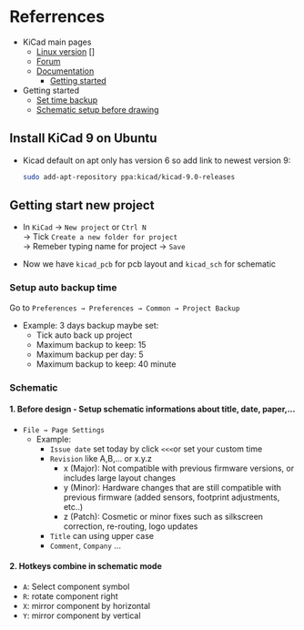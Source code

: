# Referrences
- KiCad main pages
    - [Linux version](https://www.kicad.org/download/linux/) []
    - [Forum](https://forum.kicad.info/)
    - [Documentation](https://docs.kicad.org/)
        - [Getting started](../Note/rsrc/doc/getting_started_in_kicad.pdf)
- Getting started
    - [Set time backup](#setup-auto-backup-time)
    - [Schematic setup before drawing](#1-before-design---setup-schematic-informations-about-title-date-paper)

## Install KiCad 9 on Ubuntu
- Kicad default on apt only has version 6 so add link to newest version 9: 
    ```bash 
    sudo add-apt-repository ppa:kicad/kicad-9.0-releases
    ```

## Getting start new project
- In `KiCad` -> `New project` or `Ctrl N`  
    -> Tick `Create a new folder for project`  
    -> Remeber typing name for project -> `Save`

- Now we have `kicad_pcb` for pcb layout and `kicad_sch` for schematic

### Setup auto backup time
Go to `Preferences → Preferences → Common → Project Backup`
- Example: 3 days backup maybe set:
    - Tick auto back up project
    - Maximum backup to keep: 15
    - Maximum backup per day: 5
    - Maximum backup to keep: 40 minute

### Schematic
#### 1. Before design - Setup schematic informations about title, date, paper,...
- `File → Page Settings`
    - Example: 
        - `Issue date` set today by click `<<<`or set your custom time 
        - `Revision` like A,B,... or x.y.z 
            - x (Major): Not compatible with previous firmware versions, or includes large layout changes 
            - y (Minor): Hardware changes that are still compatible with previous firmware (added sensors, footprint adjustments, etc..)
            - z (Patch): Cosmetic or minor fixes such as silkscreen correction, re-routing, logo updates
        - `Title` can using upper case
        - `Comment`, `Company` ...

#### 2. Hotkeys combine in schematic mode
- `A`: Select component symbol
- `R`: rotate component right
- `X`: mirror component by horizontal
- `Y`: mirror component by vertical
